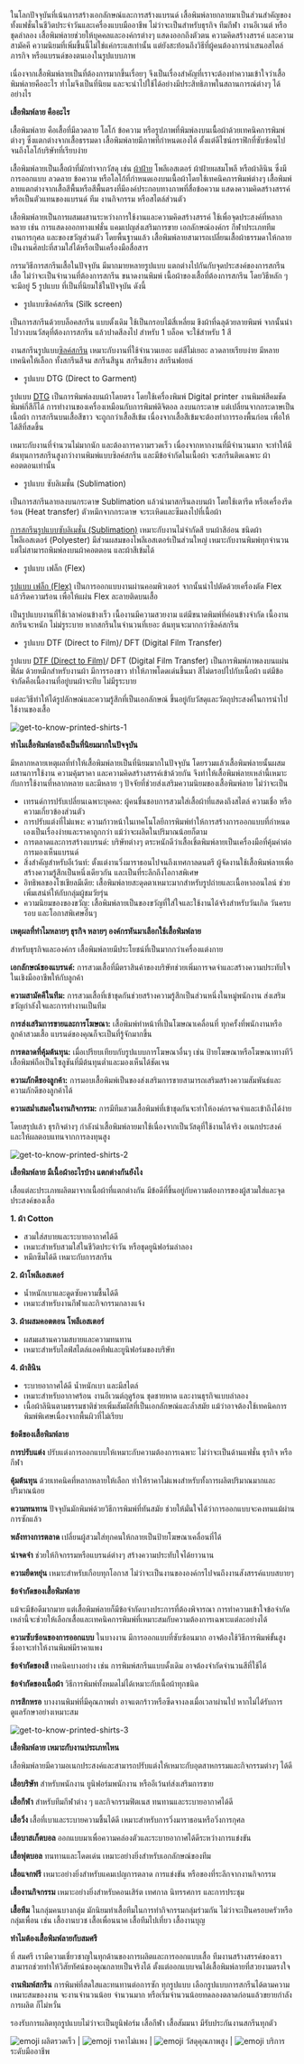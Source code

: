 ในโลกปัจจุบันที่เน้นการสร้างเอกลักษณ์และการสร้างแบรนด์ เสื้อพิมพ์ลายกลายมาเป็นส่วนสำคัญของทั้งแฟชั่นในชีวิตประจำวันและเครื่องแบบมืออาชีพ ไม่ว่าจะเป็นสำหรับธุรกิจ ทีมกีฬา งานอีเวนต์ หรือชุดลำลอง เสื้อพิมพ์ลายช่วยให้บุคคลและองค์กรต่างๆ แสดงออกถึงตัวตน ความคิดสร้างสรรค์ และความสามัคคี ความนิยมที่เพิ่มขึ้นนี้ไม่ใช่แค่กระแสเท่านั้น แต่ยังสะท้อนถึงวิธีที่ผู้คนต้องการนำเสนอสไตล์ ภารกิจ หรือแบรนด์ของตนเองในรูปแบบภาพ

เนื่องจากเสื้อพิมพ์ลายเป็นที่ต้องการมากขึ้นเรื่อยๆ จึงเป็นเรื่องสำคัญที่เราจะต้องทำความเข้าใจว่าเสื้อพิมพ์ลายคืออะไร ทำไมจึงเป็นที่นิยม และจะนำไปใช้ได้อย่างมีประสิทธิภาพในสถานการณ์ต่างๆ ได้อย่างไร

**เสื้อพิมพ์ลาย คืออะไร**

เสื้อพิมพ์ลาย คือเสื้อที่มีลวดลาย โลโก้ ข้อความ หรือรูปภาพที่พิมพ์ลงบนเนื้อผ้าด้วยเทคนิคการพิมพ์ต่างๆ ซึ่งแตกต่างจากเสื้อธรรมดา เสื้อพิมพ์ลายมีภาพที่กำหนดเองได้ ตั้งแต่ดีไซน์กราฟิกที่ซับซ้อนไปจนถึงโลโก้บริษัทที่เรียบง่าย

เสื้อพิมพ์ลายเป็นเสื้อผ้าที่มักทำจากวัสดุ เช่น [ผ้าฝ้าย](how-many-grades-of-cotton-are-there) โพลีเอสเตอร์ ผ้าฝ้ายผสมโพลี หรือผ้าลินิน ซึ่งมีการออกแบบ ลวดลาย ข้อความ หรือโลโก้ที่กำหนดเองบนเนื้อผ้าโดยใช้เทคนิคการพิมพ์ต่างๆ เสื้อพิมพ์ลายแตกต่างจากเสื้อสีพื้นหรือสีพื้นตรงที่มีองค์ประกอบทางภาพที่สื่อข้อความ แสดงความคิดสร้างสรรค์ หรือเป็นตัวแทนของแบรนด์ ทีม งานกิจกรรม หรือสไตล์ส่วนตัว

เสื้อพิมพ์ลายเป็นการผสมผสานระหว่างการใช้งานและความคิดสร้างสรรค์ ใช้เพื่อจุดประสงค์ที่หลากหลาย เช่น การแสดงออกทางแฟชั่น แคมเปญส่งเสริมการขาย เอกลักษณ์องค์กร กีฬาประเภททีม งานการกุศล และของขวัญส่วนตัว โดยพื้นฐานแล้ว เสื้อพิมพ์ลายสามารถเปลี่ยนเสื้อผ้าธรรมดาให้กลายเป็นงานศิลปะที่สวมใส่ได้หรือเป็นเครื่องมือสื่อสาร

กรรมวิธีการสกรีนเสื้อในปัจจุบัน มีมากมายหลายรูปแบบ แตกต่างไปกันกับจุดประสงค์ของการสกรีนเสื้อ ไม่ว่าจะเป็นจำนวนที่ต้องการสกรีน ขนาดงานพิมพ์ เนื้อผ้าของเสื้อที่ต้องการสกรีน โดยวิธีหลัก ๆ จะมีอยู่ 5 รูปแบบ ที่เป็นที่นิยมใช้ในปัจจุบัน ดังนี้ 

- รูปแบบซิลค์สกรีน (Silk screen)

เป็นการสกรีนด้วยบล็อคสกรีน แบบตั้งเดิม ใช้เป็นกรอบไม้สี่เหลี่ยม ขึงผ้าที่ฉลุด้วยลายพิมพ์ จากนั้นนำไปวางบนวัสดุที่ต้องการสกรีน แล้วปาดสีลงไป สำหรับ 1 บล็อค จะใช้สำหรับ 1 สี 

งานสกรีนรูปแบบ[ซิลค์สกรีน](what-is-silks-creen) เหมาะกับงานที่ใช้จำนวนเยอะ แต่สีไม่เยอะ ลวดลายเรียบง่าย มีหลายเทคนิคให้เลือก ทั้งสกรีนสีจม สกรีนสีนูน สกรีนสียาง สกรีนฟอยล์

- รูปแบบ DTG (Direct to Garment)

รูปแบบ [DTG](what-is-dtg-screen) เป็นการพิมพ์ลงบนผ้าโดยตรง โดยใช้เครื่องพิมพ์ Digital printer งานพิมพ์สีคมชัด พิมพ์กี่สีก็ได้ การทำงานของเครื่องเหมือนกับการพิมพ์ดิจิตอล ลงบนกระดาษ แต่เปลี่ยนจากกระดาษเป็นเนื้อผ้า การสกรีนบนเสื้อสีขาว จะถูกกว่าเสื้อสีเข้ม เนื่องจากเสื้อสีเข้มจะต้องทำการรองพื้นก่อน เพื่อให้ได้สีที่สดขึ้น

เหมาะกับงานที่จำนวนไม่มากนัก และต้องการความรวดเร็ว เนื่องจากหากงานที่มีจำนวนมาก จะทำให้มีต้นทุนการสกรีนสูงกว่างานพิมพ์แบบซิลค์สกรีน และมีข้อจำกัดในเนื้อผ้า จะสกรีนติดเฉพาะ ผ้าคอตตอนเท่านั้น 

- รูปแบบ ซับลิเมชั่น (Sublimation)

เป็นการสกรีนลายลงบนกระดาษ Sublimation แล้วนำมาสกรีนลงบนผ้า โดยใช้เตารีด หรือเครื่องรีดร้อน (Heat transfer) ตัวหมึกจากกระดาษ จะระเหิดและซึมลงไปที่เนื้อผ้า

[การสกรีนรูปแบบซับลิเมชั่น (Sublimation)](t-shirt-screen-printing-sublimation) เหมาะกับงานไม่จำกัดสี บนผ้าสีอ่อน ชนิดผ้าโพลีเอสเตอร์ (Polyester) มีส่วนผสมของโพลีเอสเตอร์เป็นส่วนใหญ่ เหมาะกับงานพิมพ์ทุกจำนวน แต่ไม่สามารถพิมพ์ลงบนผ้าคอตตอน และผ้าสีเข้มได้

- รูปแบบ เฟล็ก (Flex) 

[รูปแบบ เฟล็ก (Flex)](what-is-flex-screen) เป็นการออกแบบงานผ่านคอมพิวเตอร์ จากนั้นนำไปตัดด้วยเครื่องตัด Flex แล้วรีดความร้อน เพื่อให้แผ่น Flex ละลายติดบนเสื้อ 

เป็นรูปแบบงานที่ใช้เวลาค่อนข้างเร็ว เนื้องานมีความสวยงาม แต่มีขนาดพิมพ์ที่ค่อนข้างจำกัด เนื้องานสกรีนจะหนัก ไม่ม่รูระบาย หากสกรีนในจำนวนที่เยอะ ต้นทุนจะมากกว่าซิลค์สกรีน

- รูปแบบ DTF (Direct to Film)/ DFT (Digital Film Transfer) 

รูปแบบ [DTF (Direct to Film)](what-is-dtg-vs-dtf)/ DFT (Digital Film Transfer) เป็นการพิมพ์ภาพลงบนแผ่นฟิล์ม ด้วยหมึกสำหรับงานผ้า มีการรองขาว ทำให้ภาพโดดเด่นขึ้นมา สีไม่ดรอปไปกับเนื้อผ้า แต่มีข้อจำกัดคือเนื้องานที่อยู่บนผ้าจะทึบ ไม่มีรูระบาย

แต่ละวิธีทำให้ได้รูปลักษณ์และความรู้สึกที่เป็นเอกลักษณ์ ขึ้นอยู่กับวัสดุและวัตถุประสงค์ในการนำไปใช้งานของเสื้อ

![get-to-know-printed-shirts-1](/blog/get-to-know-printed-shirts-1.jpg)

**ทำไมเสื้อพิมพ์ลายถึงเป็นที่นิยมมากในปัจจุบัน**

มีหลากหลายเหตุผลที่ทำให้เสื้อพิมพ์ลายเป็นที่นิยมมากในปัจจุบัน โดยรวมแล้วเสื้อพิมพ์ลายนั้นผสมผสานการใช้งาน ความคุ้มราคา และความคิดสร้างสรรค์เข้าด้วยกัน จึงทำให้เสื้อพิมพ์ลายเหล่านี้เหมาะกับการใช้งานที่หลากหลาย และมีหลาย ๆ ปัจจัยที่ช่วยส่งเสริมความนิยมของเสื้อพิมพ์ลาย ไม่ว่าจะเป็น

- เทรนด์การปรับเปลี่ยนเฉพาะบุคคล: ผู้คนชื่นชอบการสวมใส่เสื้อผ้าที่แสดงถึงสไตล์ ความเชื่อ หรือความเกี่ยวข้องส่วนตัว 
- การปรับแต่งที่ไม่แพง: ความก้าวหน้าในเทคโนโลยีการพิมพ์ทำให้การสร้างการออกแบบที่กำหนดเองเป็นเรื่องง่ายและราคาถูกกว่า แม้ว่าจะผลิตในปริมาณน้อยก็ตาม
- การตลาดและการสร้างแบรนด์: บริษัทต่างๆ ตระหนักดีว่าเสื้อเชิ้ตพิมพ์ลายเป็นเครื่องมือที่คุ้มค่าต่อการมองเห็นแบรนด์
- สิ่งสำคัญสำหรับอีเว้นท์: ตั้งแต่งานวิ่งมาราธอนไปจนถึงเทศกาลดนตรี ผู้จัดงานใช้เสื้อพิมพ์ลายเพื่อสร้างความรู้สึกเป็นหนึ่งเดียวกัน และเป็นที่ระลึกถึงโอกาสพิเศษ
- อิทธิพลของโซเชียลมีเดีย: เสื้อพิมพ์ลายสะดุดตาเหมาะมากสำหรับรูปถ่ายและเนื้อหาออนไลน์ ช่วยเพิ่มเสน่ห์ให้กับกลุ่มผู้ชมวัยรุ่น
- ความนิยมของของขวัญ: เสื้อพิมพ์ลายเป็นของขวัญที่ใส่ใจและใช้งานได้จริงสำหรับวันเกิด วันครบรอบ และโอกาสพิเศษอื่นๆ

**เหตุผลที่ทำไมหลายๆ ธุรกิจ หลายๆ องค์กรหันมาเลือกใช้เสื้อพิมพ์ลาย**

สำหรับธุรกิจและองค์กร เสื้อพิมพ์ลายมีประโยชน์ที่เป็นมากกว่าเครื่องแต่งกาย

**เอกลักษณ์ของแบรนด์:** การสวมเสื้อที่มีตราสินค้าของบริษัทช่วยเพิ่มการจดจำและสร้างความประทับใจในเชิงมืออาชีพให้กับลูกค้า

**ความสามัคคีในทีม:** การสวมเสื้อที่เข้าชุดกันช่วยสร้างความรู้สึกเป็นส่วนหนึ่งในหมู่พนักงาน ส่งเสริมขวัญกำลังใจและการทำงานเป็นทีม

**การส่งเสริมการขายและการโฆษณา:** เสื้อพิมพ์ทำหน้าที่เป็นโฆษณาเคลื่อนที่ ทุกครั้งที่พนักงานหรือลูกค้าสวมเสื้อ แบรนด์ของคุณก็จะเป็นที่รู้จักมากขึ้น

**การตลาดที่คุ้มต้นทุน:** เมื่อเปรียบเทียบกับรูปแบบการโฆษณาอื่นๆ เช่น ป้ายโฆษณาหรือโฆษณาทางทีวี เสื้อพิมพ์ถือเป็นโซลูชันที่มีต้นทุนต่ำและมองเห็นได้ชัดเจน

**ความภักดีของลูกค้า:** การมอบเสื้อพิมพ์เป็นของส่งเสริมการขายสามารถเสริมสร้างความสัมพันธ์และความภักดีของลูกค้าได้

**ความสม่ำเสมอในงานกิจกรรม:** การมีทีมสวมเสื้อพิมพ์ที่เข้าชุดกันจะทำให้องค์กรจดจำและเข้าถึงได้ง่าย

โดยสรุปแล้ว ธุรกิจต่างๆ กำลังนำเสื้อพิมพ์ลายมาใช้เนื่องจากเป็นวัสดุที่ใช้งานได้จริง อเนกประสงค์ และให้ผลตอบแทนจากการลงทุนสูง

![get-to-know-printed-shirts-2](/blog/get-to-know-printed-shirts-2.jpeg)

**เสื้อพิมพ์ลาย มีเนื้อผ้าอะไรบ้าง แตกต่างกันยังไง**

เสื้อแต่ละประเภทผลิตมาจากเนื้อผ้าที่แตกต่างกัน มีข้อดีที่ขึ้นอยู่กับความต้องการของผู้สวมใส่และจุดประสงค์ของเสื้อ

**1. ผ้า Cotton**

- สวมใส่สบายและระบายอากาศได้ดี
- เหมาะสำหรับสวมใส่ในชีวิตประจำวัน หรือชุดยูนิฟอร์มลำลอง
- หมึกซึมได้ดี เหมาะกับการสกรีน

**2. ผ้าโพลีเอสเตอร์**

- น้ำหนักเบาและดูดซับความชื้นได้ดี
- เหมาะสำหรับงานกีฬาและกิจกรรมกลางแจ้ง

**3. ผ้าผสมคอตตอน โพลีเอสเตอร์**

- ผสมผสานความสบายและความทนทาน
- เหมาะสำหรับไลฟ์สไตล์แอคทีฟและยูนิฟอร์มของบริษัท

**4. ผ้าลินิน**

- ระบายอากาศได้ดี น้ำหนักเบา และมีสไตล์
- เหมาะสำหรับอากาศร้อน งานอีเวนต์ฤดูร้อน ชุดชายหาด และงานธุรกิจแบบลำลอง
- เนื้อผ้าลินินตามธรรมชาติช่วยเพิ่มสัมผัสที่เป็นเอกลักษณ์และล้ำสมัย แม้ว่าอาจต้องใช้เทคนิคการพิมพ์พิเศษเนื่องจากพื้นผิวที่ไม่เรียบ

**ข้อดีของเสื้อพิมพ์ลาย**

**การปรับแต่ง** ปรับแต่งการออกแบบให้เหมาะกับความต้องการเฉพาะ ไม่ว่าจะเป็นด้านแฟชั่น ธุรกิจ หรือกีฬา

**คุ้มต้นทุน** ด้วยเทคนิคที่หลากหลายให้เลือก ทำให้ราคาไม่แพงสำหรับทั้งการผลิตปริมาณมากและปริมาณน้อย

**ความทนทาน** ปัจจุบันมักพิมพ์ด้วยวิธีการพิมพ์ที่ทันสมัย ช่วยให้มั่นใจได้ว่าการออกแบบจะคงทนแม้ผ่านการซักแล้ว

**พลังทางการตลาด** เปลี่ยนผู้สวมใส่ทุกคนให้กลายเป็นป้ายโฆษณาเคลื่อนที่ได้

**น่าจดจำ** ช่วยให้กิจกรรมหรือแบรนด์ต่างๆ สร้างความประทับใจได้ยาวนาน

**ความยืดหยุ่น** เหมาะสำหรับเกือบทุกโอกาส ไม่ว่าจะเป็นงานขององค์กรไปจนถึงงานสังสรรค์แบบสบายๆ

**ข้อจำกัดของเสื้อพิมพ์ลาย**

แม้จะมีข้อดีมากมาย แต่เสื้อพิมพ์ลายก็มีข้อจำกัดบางประการที่ต้องพิจารณา การทำความเข้าใจข้อจำกัดเหล่านี้จะช่วยให้เลือกเสื้อและเทคนิคการพิมพ์ที่เหมาะสมกับความต้องการเฉพาะแต่ละอย่างได้

**ความซับซ้อนของการออกแบบ** ในบางงาน มีการออกแบบที่ซับซ้อนมาก อาจต้องใช้วิธีการพิมพ์ขั้นสูง ซึ่งอาจะทำให้งานพิมพ์มีราคาแพง

**ข้อจำกัดของสี** เทคนิคบางอย่าง เช่น การพิมพ์สกรีนแบบดั้งเดิม อาจต้องจำกัดจำนวนสีที่ใช้ได้ 

**ข้อจำกัดของเนื้อผ้า** วิธีการพิมพ์ทั้งหมดไม่ได้เหมาะกับเนื้อผ้าทุกชนิด

**การสึกหรอ** บางงานพิมพ์ที่มีคุณภาพต่ำ อาจแตกร้าวหรือซีดจางลงเมื่อเวลาผ่านไป หากไม่ได้รับการดูแลรักษาอย่างเหมาะสม

![get-to-know-printed-shirts-3](/blog/get-to-know-printed-shirts-3.jpg)

**เสื้อพิมพ์ลาย เหมาะกับงานประเภทไหน**

เสื้อพิมพ์ลายมีความอเนกประสงค์และสามารถปรับแต่งให้เหมาะกับอุตสาหกรรมและกิจกรรมต่างๆ ได้ดี 

**เสื้อบริษัท** สำหรับพนักงาน ยูนิฟอร์มพนักงาน หรืออีเว้นท์ส่งเสริมการขาย

**เสื้อกีฬา** สำหรับทีมกีฬาต่าง ๆ และกิจกรรมฟิตเนส ทนทานและระบายอากาศได้ดี

**เสื้อวิ่ง** เสื้อที่เบาและระบายความชื้นได้ดี เหมาะสำหรับการวิ่งมาราธอนหรือวิ่งการกุศล

**เสื้อบาสเก็ตบอล** ออกแบบมาเพื่อความคล่องตัวและระบายอากาศได้ดีระหว่างการแข่งขัน

**เสื้อฟุตบอล** ทนทานและโดดเด่น เหมาะอย่างยิ่งสำหรับเอกลักษณ์ของทีม

**เสื้อแจกฟรี** เหมาะอย่างยิ่งสำหรับแคมเปญการตลาด การแข่งขัน หรือของที่ระลึกจากงานกิจกรรม

**เสื้องานกิจกรรม** เหมาะอย่างยิ่งสำหรับคอนเสิร์ต เทศกาล นิทรรศการ และการประชุม

**เสื้อทีม** ในกลุ่มคนบางกลุ่ม มักนิยมทำเสื้อทีมในการทำกิจกรรมกลุ่มร่วมกัน ไม่ว่าจะเป็นครอบครัวหรือกลุ่มเพื่อน เช่น เสื้องานบวช เสื้อเพื่อนนาค เสื้อทีมไปเที่ยว เสื้องานบุญ

**ทำไมต้องเสื้อพิมพ์ลายกับสมศรี**

ที่ สมศรี เรามีความเชี่ยวชาญในทุกด้านของการผลิตและการออกแบบเสื้อ ทีมงานสร้างสรรค์ของเราสามารถช่วยทำให้วิสัยทัศน์ของคุณกลายเป็นจริงได้ ตั้งแต่ออกแบบจนได้เสื้อพิมพ์ลายที่สวยงามตรงใจ

**งานพิมพ์สกรีน** การพิมพ์ที่สดใสและทนทานต่อการซัก ทุกรูปแบบ เลือกรูปแบบการสกรีนได้ตามความเหมาะสมของงาน จะงานจำนวนน้อย จำนวนมาก หรือเริ่มจำนวนน้อยทดลองตลาดก่อนแล้วขยายกำลังการผลิต ก็ไม่หวั่น 

รองรับการผลิตทุกรูปแบบไม่ว่าจะเป็นยูนิฟอร์ม เสื้อกีฬา เสื้อสัมมนา มีรับประกันงานสกรีนทุกตัว 

![emoji](https://s.w.org/images/core/emoji/16.0.1/svg/2705.svg) ผลิตรวดเร็ว | ![emoji](https://s.w.org/images/core/emoji/16.0.1/svg/2705.svg) ราคาไม่แพง | ![emoji](https://s.w.org/images/core/emoji/16.0.1/svg/2705.svg) วัสดุคุณภาพสูง | ![emoji](https://s.w.org/images/core/emoji/16.0.1/svg/2705.svg) บริการระดับมืออาชีพ




